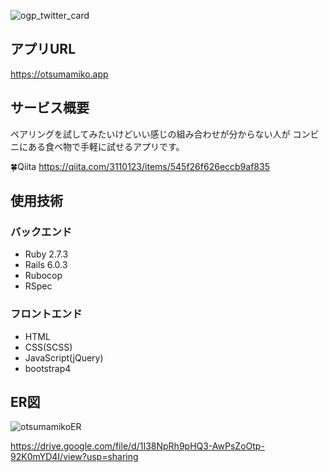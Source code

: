 ![ogp_twitter_card](https://user-images.githubusercontent.com/76991496/125198781-4711ef80-e29e-11eb-8986-97ce6bf8f35a.png)

## アプリURL

https://otsumamiko.app

## サービス概要

ペアリングを試してみたいけどいい感じの組み合わせが分からない人が コンビニにある食べ物で手軽に試せるアプリです。

:four_leaf_clover:Qiita
https://qiita.com/3110123/items/545f26f626eccb9af835

## 使用技術

### バックエンド

- Ruby 2.7.3
- Rails 6.0.3
- Rubocop
- RSpec

### フロントエンド

- HTML
- CSS(SCSS)
- JavaScript(jQuery)
- bootstrap4

## ER図

![otsumamikoER](https://user-images.githubusercontent.com/76991496/125198923-e8994100-e29e-11eb-8693-6af35b00b494.png)

https://drive.google.com/file/d/1I38NpRh9pHQ3-AwPsZoOtp-92K0mYD4I/view?usp=sharing

